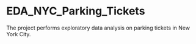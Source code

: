 # EDA_NYC_Parking_Tickets
The project performs exploratory data analysis on parking tickets in New York City.
